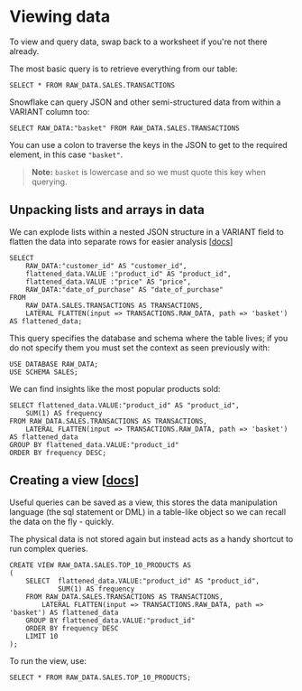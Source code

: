# Viewing data

To view and query data, swap back to a worksheet if you're not there already.

The most basic query is to retrieve everything from our table:

```SELECT * FROM RAW_DATA.SALES.TRANSACTIONS```

Snowflake can query JSON and other semi-structured data from within a VARIANT column too:

```SELECT RAW_DATA:"basket" FROM RAW_DATA.SALES.TRANSACTIONS```

You can use a colon to traverse the keys in the JSON to get to the required element, in this case `"basket"`.

>**Note:** `basket` is lowercase and so we must quote this key when querying.

## Unpacking lists and arrays in data

We can explode lists within a nested JSON structure in a VARIANT field to flatten the data into separate rows for easier analysis [[docs](https://docs.snowflake.com/en/sql-reference/functions/flatten.html)]


```
SELECT
    RAW_DATA:"customer_id" AS "customer_id",
    flattened_data.VALUE :"product_id" AS "product_id",
    flattened_data.VALUE :"price" AS "price",
    RAW_DATA:"date_of_purchase" AS "date_of_purchase"
FROM
    RAW_DATA.SALES.TRANSACTIONS AS TRANSACTIONS,
    LATERAL FLATTEN(input => TRANSACTIONS.RAW_DATA, path => 'basket') AS flattened_data;
```

This query specifies the database and schema where the table lives; if you do not specify them you must set the context as seen previously with:

```
USE DATABASE RAW_DATA;
USE SCHEMA SALES;
```

We can find insights like the most popular products sold:

```
SELECT flattened_data.VALUE:"product_id" AS "product_id",
    SUM(1) AS frequency
FROM RAW_DATA.SALES.TRANSACTIONS AS TRANSACTIONS,
    LATERAL FLATTEN(input => TRANSACTIONS.RAW_DATA, path => 'basket') AS flattened_data
GROUP BY flattened_data.VALUE:"product_id"
ORDER BY frequency DESC;
```


## Creating a view [[docs](https://docs.snowflake.com/en/user-guide/views-introduction.html)]

Useful queries can be saved as a view, this stores the data manipulation language (the sql statement or DML) in a table-like object so we can recall the data on the fly - quickly.

The physical data is not stored again but instead acts as a handy shortcut to run complex queries.

```
CREATE VIEW RAW_DATA.SALES.TOP_10_PRODUCTS AS
(
    SELECT  flattened_data.VALUE:"product_id" AS "product_id",
            SUM(1) AS frequency
    FROM RAW_DATA.SALES.TRANSACTIONS AS TRANSACTIONS,
        LATERAL FLATTEN(input => TRANSACTIONS.RAW_DATA, path => 'basket') AS flattened_data
    GROUP BY flattened_data.VALUE:"product_id"
    ORDER BY frequency DESC
    LIMIT 10
);
```

To run the view, use:

```SELECT * FROM RAW_DATA.SALES.TOP_10_PRODUCTS;```
